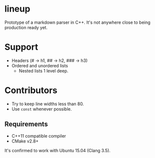 # lineup
Prototype of a markdown parser in C++. It's not anywhere close to being
production ready yet.

# Support
* Headers (# -> h1, ## -> h2, ### -> h3)
* Ordered and unordered lists
  * Nested lists 1 level deep.

# Contributors
* Try to keep line widths less than 80.
* Use `const` whenever possible.

## Requirements
* C++11 compatible compiler
* CMake v2.8+

It's confirmed to work with Ubuntu 15.04 (Clang 3.5).


